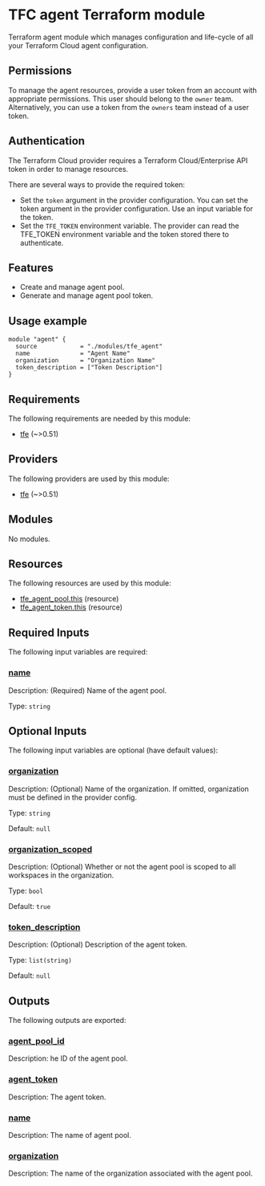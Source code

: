 # TFC agent Terraform module

Terraform agent module which manages configuration and life-cycle 
of all your Terraform Cloud agent configuration.

## Permissions

To manage the agent resources, provide a user token from an account with 
appropriate permissions. This user should belong to the `owner` team. 
Alternatively, you can use a token from the `owners` team instead of a user token.

## Authentication

The Terraform Cloud provider requires a Terraform Cloud/Enterprise API token in 
order to manage resources.

There are several ways to provide the required token:

- Set the `token` argument in the provider configuration. You can set the token argument in the provider configuration. Use an
input variable for the token.
- Set the `TFE_TOKEN` environment variable. The provider can read the TFE_TOKEN environment variable and the token stored there
to authenticate.

## Features

- Create and manage agent pool.
- Generate and manage agent pool token.

## Usage example
```hcl
module "agent" {
  source            = "./modules/tfe_agent"
  name              = "Agent Name"
  organization      = "Organization Name"
  token_description = ["Token Description"]
}
```

<!-- BEGIN_TF_DOCS -->
## Requirements

The following requirements are needed by this module:

- <a name="requirement_tfe"></a> [tfe](#requirement\_tfe) (~>0.51)

## Providers

The following providers are used by this module:

- <a name="provider_tfe"></a> [tfe](#provider\_tfe) (~>0.51)

## Modules

No modules.

## Resources

The following resources are used by this module:

- [tfe_agent_pool.this](https://registry.terraform.io/providers/hashicorp/tfe/latest/docs/resources/agent_pool) (resource)
- [tfe_agent_token.this](https://registry.terraform.io/providers/hashicorp/tfe/latest/docs/resources/agent_token) (resource)

## Required Inputs

The following input variables are required:

### <a name="input_name"></a> [name](#input\_name)

Description: (Required) Name of the agent pool.

Type: `string`

## Optional Inputs

The following input variables are optional (have default values):

### <a name="input_organization"></a> [organization](#input\_organization)

Description: (Optional) Name of the organization. If omitted, organization must be defined in the provider config.

Type: `string`

Default: `null`

### <a name="input_organization_scoped"></a> [organization\_scoped](#input\_organization\_scoped)

Description: (Optional) Whether or not the agent pool is scoped to all workspaces in the organization.

Type: `bool`

Default: `true`

### <a name="input_token_description"></a> [token\_description](#input\_token\_description)

Description: (Optional) Description of the agent token.

Type: `list(string)`

Default: `null`

## Outputs

The following outputs are exported:

### <a name="output_agent_pool_id"></a> [agent\_pool\_id](#output\_agent\_pool\_id)

Description: he ID of the agent pool.

### <a name="output_agent_token"></a> [agent\_token](#output\_agent\_token)

Description: The agent token.

### <a name="output_name"></a> [name](#output\_name)

Description: The name of agent pool.

### <a name="output_organization"></a> [organization](#output\_organization)

Description: The name of the organization associated with the agent pool.
<!-- END_TF_DOCS -->